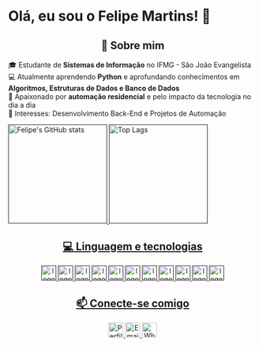 # Olá, eu sou o Felipe Martins! 👋

<div align="center">
      <h2>🚀 Sobre mim</h2>
    </div>

🎓 Estudante de **Sistemas de Informação** no IFMG - São João Evangelista  
💻 Atualmente aprendendo **Python** e aprofundando conhecimentos em **Algoritmos, Estruturas de Dados e Banco de Dados**  
🏡 Apaixonado por **automação residencial** e pelo impacto da tecnologia no dia a dia  
🚀 Interesses: Desenvolvimento Back-End e Projetos de Automação  

<div>
   <a href=""https://github.com/Felipe-m-s>
   <p>
      <img src="https://github-readme-stats.vercel.app/api?username=Felipe-m-s&show_icons=true&theme=dark&include_all_commits=true&locale=pt-br" alt="Felipe's GitHub stats" height=200 style="padding-rigth: 10px">
      </>
      <img src="https://github-readme-stats.vercel.app/api/top-langs/?username=Felipe-m-s&layout=compact&theme=dark&custom_title=Tecnologias&langs_count=9" alt="Top Lags" height=200 style="padding-rigth: 10px"></>
   </p>
</div>

<div align="center">
      <h2>💻 Linguagem e tecnologias</h2>
      <p>
      <img src="https://cdn.jsdelivr.net/gh/devicons/devicon@latest/icons/java/java-original-wordmark.svg" alt="logo java" height="30" width="30">
      <img src="https://cdn.jsdelivr.net/gh/devicons/devicon@latest/icons/php/php-original.svg" alt="logo php" height="30" width="30">
      <img src="https://cdn.jsdelivr.net/gh/devicons/devicon@latest/icons/html5/html5-original.svg" alt="logo html" height="30" width="30">
      <img src="https://cdn.jsdelivr.net/gh/devicons/devicon@latest/icons/c/c-original.svg" alt="logo c" height="30" width="30">
      <img src="https://cdn.jsdelivr.net/gh/devicons/devicon@latest/icons/cplusplus/cplusplus-original.svg" alt="logo cpp" height="30" width="30">
      <img src="https://cdn.jsdelivr.net/gh/devicons/devicon@latest/icons/python/python-original.svg" alt="logo python" height="30" width="30">
      <img src="https://cdn.jsdelivr.net/gh/devicons/devicon@latest/icons/mysql/mysql-original-wordmark.svg" alt="logo mysql" height="30" width="30">
      <img src="https://cdn.jsdelivr.net/gh/devicons/devicon@latest/icons/vscode/vscode-original.svg" alt="logo vscode" height="30" width="30">
      <img src="https://cdn.jsdelivr.net/gh/devicons/devicon@latest/icons/git/git-original.svg" alt="logo git" height="30" width="30">
      <img src="https://cdn.jsdelivr.net/gh/devicons/devicon@latest/icons/github/github-original.svg" alt="logo github" height="30" width="30">
      <img src="https://cdn.jsdelivr.net/gh/devicons/devicon@latest/icons/netbeans/netbeans-plain.svg" alt="logo netbeans" height="30" width="30">
      </p>
    </div>

<h2 align="center">📫 Conecte-se comigo</h2>

<p align="center">
  <a href="www.linkedin.com/in/felipe-santos-053953206">
    <img src="https://www.vectorlogo.zone/logos/linkedin/linkedin-icon.svg" alt="Perfil Linkedin" height="30" width="30">
  </a>
  <a href="martinssantos.felipe05@gmail.com ">
    <img src="https://upload.vectorlogo.zone/logos/mailinaboxemail/images/4ff04de5-0c08-4bfb-a6b2-b00b2d50b0fc.svg" alt="Email" height="30" width="30"" alt="Email" height="30" width="30">
  <a href="https://wa.me/5533998296198">
    <img src="https://upload.wikimedia.org/wikipedia/commons/thumb/6/6b/WhatsApp.svg/512px-WhatsApp.svg.png?20220228223904" alt="WhatsApp" height="30" width="30">
  </a>
</p>
